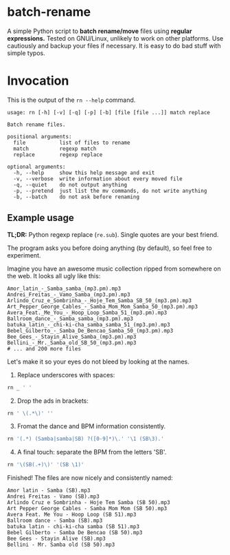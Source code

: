 
# batch-rename

A simple Python script to **batch rename/move** files using **regular expressions.**
Tested on GNU/Linux, unlikely to work on other platforms. Use cautiously and backup your files if necessary. It is easy to do bad stuff with simple typos.

# Invocation

This is the output of the ```rn --help``` command.
```
usage: rn [-h] [-v] [-q] [-p] [-b] [file [file ...]] match replace

Batch rename files.

positional arguments:
  file           list of files to rename
  match          regexp match
  replace        regexp replace

optional arguments:
  -h, --help     show this help message and exit
  -v, --verbose  write information about every moved file
  -q, --quiet    do not output anything
  -p, --pretend  just list the mv commands, do not write anything
  -b, --batch    do not ask before renaming
```

## Example usage

**TL;DR:** Python regexp replace (```re.sub```). Single quotes are your best friend.

The program asks you before doing anything (by default), so feel free to experiment.

Imagine you have an awesome music collection ripped from somewhere on the web. It looks all ugly like this:

```
Amor_latin_-_Samba_samba_(mp3.pm).mp3
Andrei_Freitas_-_Vamo_Samba_(mp3.pm).mp3
Arlindo_Cruz_e_Sombrinha_-_Hoje_Tem_Samba_SB_50_(mp3.pm).mp3
Art_Pepper_George_Cables_-_Samba_Mom_Mom_Samba_50_(mp3.pm).mp3
Avera_Feat._Me_You_-_Hoop_Loop_Samba_51_(mp3.pm).mp3
Ballroom_dance_-_Samba_samba_(mp3.pm).mp3
batuka_latin_-_chi-ki-cha_samba_samba_51_(mp3.pm).mp3
Bebel_Gilberto_-_Samba_De_Bencao_Samba_50_(mp3.pm).mp3
Bee_Gees_-_Stayin_Alive_Samba_(mp3.pm).mp3
Bellini_-_Mr._Samba_old_SB_50_(mp3.pm).mp3
# ... and 200 more files
```

Let's make it so your eyes do not bleed by looking at the names.

1. Replace underscores with spaces:
```bash
rn _ ' '
```

2. Drop the ads in brackets:
```bash
rn ' \(.*\)' ''
```

3. Fromat the dance and BPM information consistently.
```bash
rn '(.*) (Samba|samba|SB) ?([0-9]*)\.' '\1 (SB\3).'
```

4. A final touch: separate the BPM from the letters 'SB'.
```bash
rn '\(SB(.+)\)' '(SB \1)'
```

Finished! The files are now nicely and consistently named:

```
Amor latin - Samba (SB).mp3
Andrei Freitas - Vamo (SB).mp3
Arlindo Cruz e Sombrinha - Hoje Tem Samba (SB 50).mp3
Art Pepper George Cables - Samba Mom Mom (SB 50).mp3
Avera Feat. Me You - Hoop Loop (SB 51).mp3
Ballroom dance - Samba (SB).mp3
batuka latin - chi-ki-cha samba (SB 51).mp3
Bebel Gilberto - Samba De Bencao (SB 50).mp3
Bee Gees - Stayin Alive (SB).mp3
Bellini - Mr. Samba old (SB 50).mp3
```
